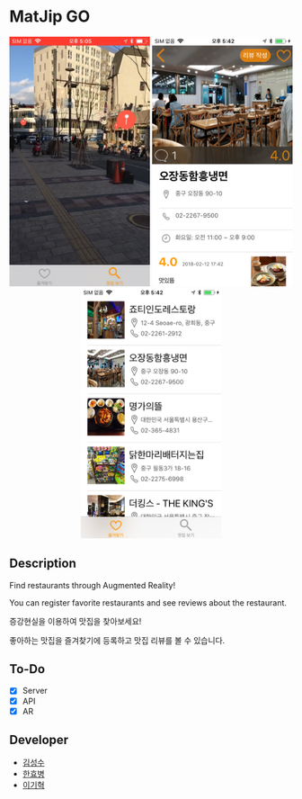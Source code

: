 # MatJip GO #

<p align="center">
  <img src="docs/images/AR view.png" width="250"/>
  <img src="docs/images/detail page.png" width="250"/>
  <img src="docs/images/favorites.png" width="250"/>
</p>

## Description ##

Find restaurants through Augmented Reality!

You can register favorite restaurants and see reviews about the restaurant.

증강현실을 이용하여 맛집을 찾아보세요!

좋아하는 맛집을 즐겨찾기에 등록하고 맛집 리뷰를 볼 수 있습니다.


## To-Do ##
- [x] Server
- [x] API
- [x] AR

## Developer ##

* [김성수](https://github.com/munak)
* [한효병](https://github.com/hanhb1011)
* [이기혁](https://github.com/rascal1101)
